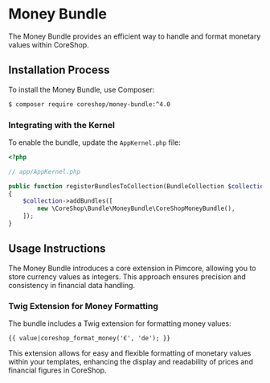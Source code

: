 # Money Bundle

The Money Bundle provides an efficient way to handle and format monetary values within CoreShop.

## Installation Process

To install the Money Bundle, use Composer:

```bash
$ composer require coreshop/money-bundle:^4.0
```

### Integrating with the Kernel

To enable the bundle, update the `AppKernel.php` file:

```php
<?php

// app/AppKernel.php

public function registerBundlesToCollection(BundleCollection $collection)
{
    $collection->addBundles([
        new \CoreShop\Bundle\MoneyBundle\CoreShopMoneyBundle(),
    ]);
}
```

## Usage Instructions

The Money Bundle introduces a core extension in Pimcore, allowing you to store currency values as integers. This approach ensures precision and consistency in financial data handling.

### Twig Extension for Money Formatting

The bundle includes a Twig extension for formatting money values:

```twig
{{ value|coreshop_format_money('€', 'de'); }}
```

This extension allows for easy and flexible formatting of monetary values within your templates, enhancing the display and readability of prices and financial figures in CoreShop.
